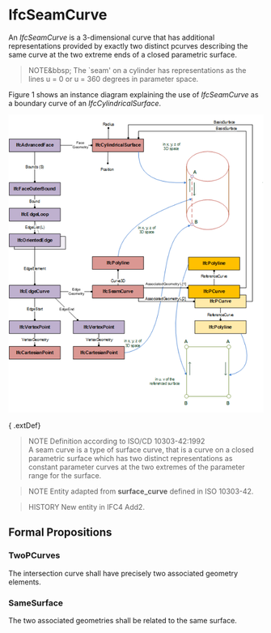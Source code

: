 # IfcSeamCurve

An _IfcSeamCurve_ is a 3-dimensional curve that has additional representations provided by exactly two distinct pcurves describing the same curve at the two extreme ends of a closed parametric surface.

> NOTE&bbsp; The `seam' on a cylinder has representations as the lines u = 0 or u = 360 degrees in parameter space.

Figure 1 shows an instance diagram explaining the use of _IfcSeamCurve_ as a boundary curve of an _IfcCylindricalSurface_.

!["seam curve usage"](../../../../figures/ifcseamcurve_01.png "Figure 1 &mdash; use of a seam curve bounding a cylindrical surface")

{ .extDef}
> NOTE  Definition according to ISO/CD 10303-42:1992  
> A seam curve is a type of surface curve, that is a curve on a closed parametric surface which has two distinct representations as constant parameter curves at the two extremes of the parameter range for the surface.

> NOTE  Entity adapted from **surface_curve** defined in ISO 10303-42.

> HISTORY  New entity in IFC4 Add2.

## Formal Propositions

### TwoPCurves
The intersection curve shall have precisely two associated geometry elements.

### SameSurface
The two associated geometries shall be related to the same surface.
